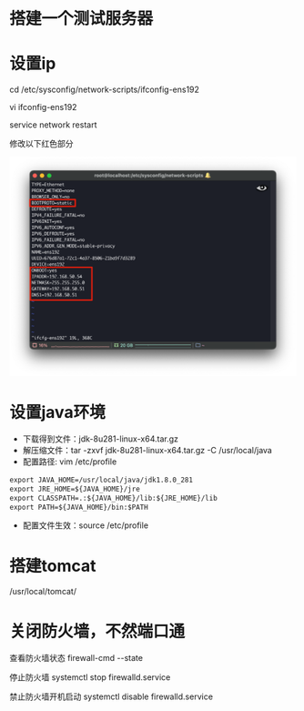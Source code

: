 # 搭建一个测试服务器

# 设置ip

cd /etc/sysconfig/network-scripts/ifconfig-ens192

vi ifconfig-ens192

service network restart

修改以下红色部分

![](vx_images/230473327940752.png)




# 设置java环境

- 下载得到文件：jdk-8u281-linux-x64.tar.gz
- 解压缩文件：tar -zxvf jdk-8u281-linux-x64.tar.gz -C /usr/local/java
- 配置路径: vim /etc/profile

```
export JAVA_HOME=/usr/local/java/jdk1.8.0_281
export JRE_HOME=${JAVA_HOME}/jre
export CLASSPATH=.:${JAVA_HOME}/lib:${JRE_HOME}/lib
export PATH=${JAVA_HOME}/bin:$PATH

```

- 配置文件生效：source /etc/profile

# 搭建tomcat

/usr/local/tomcat/


# 关闭防火墙，不然端口通
查看防火墙状态
firewall-cmd --state

停止防火墙
systemctl stop firewalld.service

禁止防火墙开机启动
systemctl disable firewalld.service 







